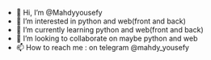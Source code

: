 - 👋 Hi, I’m @Mahdyyousefy
- 👀 I’m interested in python and web(front and back)
- 🌱 I’m currently learning python and web(front and back)
- 💞️ I’m looking to collaborate on maybe python and web
- 📫 How to reach me : on telegram @mahdy_yousefy

<!---
Mahdyyousefy/Mahdyyousefy is a ✨ special ✨ repository because its `README.md` (this file) appears on your GitHub profile.
You can click the Preview link to take a look at your changes.
--->
